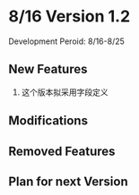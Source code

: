 # 8/16 Version 1.2

Development Peroid: 8/16-8/25

## New Features

1. 这个版本拟采用字段定义

## Modifications

## Removed Features

## Plan for next Version